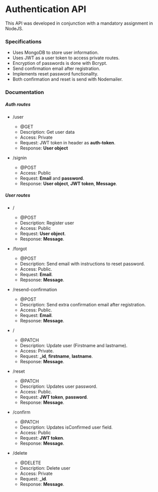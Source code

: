 # Authentication API
This API was developed in conjunction with a mandatory assignment in NodeJS.

### Specifications
- Uses MongoDB to store user information.
- Uses JWT as a user token to access private routes.
- Encryption of passwords is done with Bcrypt.
- Send confirmation email after registration.
- Implements reset password functionallty.
- Both confirmation and reset is send with Nodemailer.

### Documentation
##### Auth routes
- /user
    - @GET
    - Description: Get user data
    - Access: Private
    - Request: JWT token in header as **auth-token**.
    - Response: **User object**

- /signin
    - @POST 
    - Access: Public
    - Request: **Email** and **password**.
    - Response: **User object**, **JWT token**, **Message**.


##### User routes
- /
    - @POST
    - Description: Register user
    - Access: Public
    - Request: **User object**.
    - Response: **Message**.

- /forgot
    - @POST
    - Description: Send email with instructions to reset password.
    - Access: Public.
    - Request: **Email**.
    - Repsonse: **Message**.

- /resend-confirmation
    - @POST
    - Description: Send extra confirmation email after registration.
    - Access: Public.
    - Request: **Email**.
    - Repsonse: **Message**.

- /
    - @PATCH
    - Description: Update user (Firstname and lastname).
    - Access: Private.
    - Request: **_id**, **firstname**, **lastname**.
    - Response: **Message**.

- /reset
    - @PATCH
    - Description: Updates user password.
    - Access: Public.
    - Request: **JWT token**, **password**.
    - Response: **Message**.

- /confirm
    - @PATCH
    - Description: Updates isConfirmed user field.
    - Access: Public
    - Request: **JWT token**.
    - Response: **Message**.

- /delete
    - @DELETE
    - Description: Delete user
    - Access: Private
    - Request: **_id**.
    - Response: **Message**.
